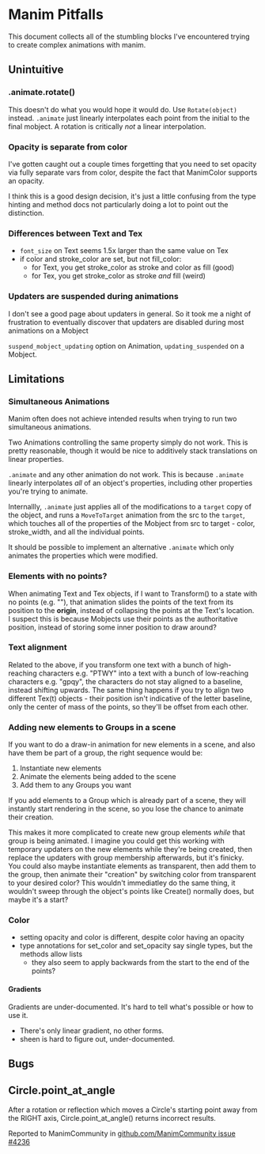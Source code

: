 # Manim Pitfalls

This document collects all of the stumbling blocks I've encountered trying to create complex animations with manim.

## Unintuitive

### .animate.rotate()

This doesn't do what you would hope it would do. Use `Rotate(object)` instead.
`.animate` just linearly interpolates each point from the initial to the final mobject.
A rotation is critically *not* a linear interpolation.

### Opacity is separate from color

I've gotten caught out a couple times forgetting that
you need to set opacity via fully separate vars from color,
despite the fact that ManimColor supports an opacity.

I think this is a good design decision,
it's just a little confusing from the type hinting and method docs
not particularly doing a lot to point out the distinction.

### Differences between Text and Tex

-   `font_size` on Text seems 1.5x larger than the same value on Tex
-   if color and stroke_color are set, but not fill_color:
    -   for Text, you get stroke_color as stroke and color as fill (good)
    -   for Tex, you get stroke_color as stroke *and* fill (weird)

### Updaters are suspended during animations

I don't see a good page about updaters in general. So it took me a night of frustration to eventually discover that updaters are disabled during most animations on a Mobject

`suspend_mobject_updating` option on Animation, `updating_suspended` on a Mobject.

## Limitations

### Simultaneous Animations

Manim often does not achieve intended results when trying to run two simultaneous animations.

Two Animations controlling the same property simply do not work.
This is pretty reasonable, though it would be nice to additively stack translations on linear properties.

`.animate` and any other animation do not work.
This is because `.animate` linearly interpolates *all* of an object's properties, including other properties you're trying to animate.

Internallly, `.animate` just applies all of the modifications to a `target` copy of the object,
and runs a `MoveToTarget` animation from the src to the `target`,
which touches all of the properties of the Mobject from src to target -
color, stroke_width, and all the individual points.

It should be possible to implement an alternative `.animate` which only animates the properties which were modified.

### Elements with no points?

When animating Text and Tex objects,
if I want to Transform() to a state with no points (e.g. ""),
that animation slides the points of the text from its position to the **origin**,
instead of collapsing the points at the Text's location.
I suspect this is because Mobjects use their points as the authoritative position, instead of storing some inner position to draw around?

### Text alignment

Related to the above,
if you transform one text with a bunch of high-reaching characters e.g. "PTWY"
into a text with a bunch of low-reaching characters e.g. "gpqy",
the characters do not stay aligned to a baseline, instead shifting upwards.
The same thing happens if you try to align two different Tex(t) objects -
their position isn't indicative of the letter baseline,
only the center of mass of the points,
so they'll be offset from each other.

### Adding new elements to Groups in a scene

If you want to do a draw-in animation for new elements in a scene,
and also have them be part of a group,
the right sequence would be:

1.  Instantiate new elements
2.  Animate the elements being added to the scene
3.  Add them to any Groups you want

If you add elements to a Group which is already part of a scene,
they will instantly start rendering in the scene,
so you lose the chance to animate their creation.

This makes it more complicated to create new group elements
*while* that group is being animated.
I imagine you could get this working with temporary updaters
on the new elements while they're being created,
then replace the updaters with group membership afterwards,
but it's finicky.
You could also maybe instantiate elements as transparent,
then add them to the group,
then animate their "creation" by switching color from transparent
to your desired color?
This wouldn't immediatley do the same thing,
it wouldn't sweep through the object's points like Create() normally does,
but maybe it's a start?

### Color

-   setting opacity and color is different, despite color having an opacity
-   type annotations for set_color and set_opacity say single types, but the methods allow lists
    -   they also seem to apply backwards from the start to the end of the points?

#### Gradients

Gradients are under-documented. It's hard to tell what's possible or how to use it.

-   There's only linear gradient, no other forms.
-   sheen is hard to figure out, under-documented.

## Bugs

## Circle.point_at_angle

After a rotation or reflection which moves a Circle's starting point away from the RIGHT axis, Circle.point_at_angle() returns incorrect results.

Reported to ManimCommunity in [github.com/ManimCommunity issue #4236](https://github.com/ManimCommunity/manim/issues/4236)
